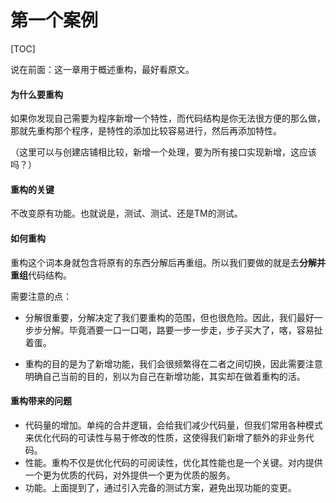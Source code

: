 # 第一个案例

[TOC]

说在前面：这一章用于概述重构，最好看原文。



#### 为什么要重构

如果你发现自己需要为程序新增一个特性，而代码结构是你无法很方便的那么做，那就先重构那个程序，是特性的添加比较容易进行，然后再添加特性。

（这里可以与创建店铺相比较，新增一个处理，要为所有接口实现新增，这应该吗？）



#### 重构的关键

不改变原有功能。也就说是，测试、测试、还是TM的测试。



#### 如何重构

重构这个词本身就包含将原有的东西分解后再重组。所以我们要做的就是去**分解并重组**代码结构。

需要注意的点：

- 分解很重要，分解决定了我们要重构的范围，但也很危险。因此，我们最好一步步分解。毕竟酒要一口一口喝，路要一步一步走，步子买大了，喀，容易扯着蛋。

- 重构的目的是为了新增功能，我们会很频繁得在二者之间切换，因此需要注意明确自己当前的目的，别以为自己在新增功能，其实却在做着重构的活。

  

#### 重构带来的问题

- 代码量的增加。单纯的合并逻辑，会给我们减少代码量，但我们常用各种模式来优化代码的可读性与易于修改的性质，这使得我们新增了额外的非业务代码。
- 性能。重构不仅是优化代码的可阅读性，优化其性能也是一个关键。对内提供一个更为优质的代码，对外提供一个更为优质的服务。
- 功能。上面提到了，通过引入完备的测试方案，避免出现功能的变更。







